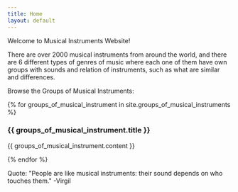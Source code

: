 ```yaml
---
title: Home
layout: default
---
```

<div class="center">Welcome to Musical Instruments Website!</div>

There are over 2000 musical instruments from around the world, and there are 6 different types of genres of music where each one of them have own groups with sounds and relation of instruments, such as what are similar and differences.

Browse the Groups of Musical Instruments:

{% for groups_of_musical_instrument in site.groups_of_musical_instruments %}
  <h3>{{ groups_of_musical_instrument.title }}</h3>
  <p>{{ groups_of_musical_instrument.content }}</p>
{% endfor %}

Quote:
"People are like musical instruments: their sound depends on who touches them." -Virgil
